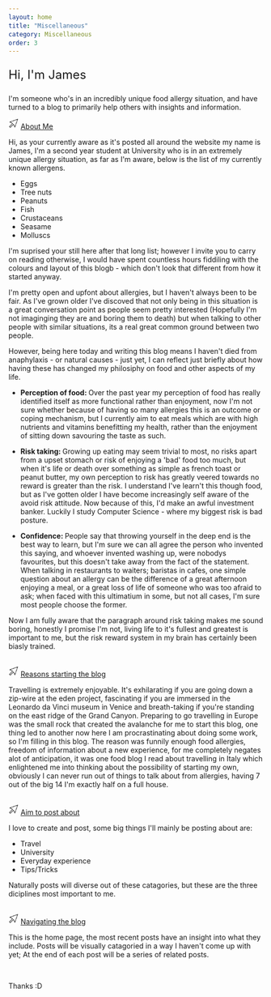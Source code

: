 ```yaml
---
layout: home
title: "Miscellaneous"
category: Miscellaneous 
order: 3
---
```

<script>
    // On page load
    document.addEventListener('DOMContentLoaded', function () {
        // Select all dropdown links
        const dropdownLinks = document.querySelectorAll('.dropdown-link');
        // For each link create function identifying the target div nad change the display property
        dropdownLinks.forEach(function (link) {
            link.addEventListener('click', function (e) {
                e.preventDefault();
                const targetId = link.getAttribute('data-target');
                const targetDropdown = document.getElementById(targetId);

                if (targetDropdown.style.display === 'none' || targetDropdown.style.display === '') {
                    // Display the dropdown content
                    targetDropdown.style.display = 'block';
                } else {
                    // Hide the dropdown content
                    targetDropdown.style.display = 'none';
                }
            });
        });
    });
</script>


<div id="introdction ">
    <!--Heading-->
    <p id="title" class="no-padding-paragraph center-content" style="font-size:24px;">Hi, I'm James</p>
    <!--Introduction to the blog-->
    <div id="blog-blurb">
        <p>I'm someone who's in an incredibly unique food allergy situation, and have turned to a blog to primarily help others with insights and information.</p>
    </div>
    <!--More information about the blog-->
    <div id="about-blog">
            <!--About me-->
            <img src="/rootMedia\windows cursor.png" alt="cursor" style="width: 20px; height; 20px;">
            <a href="#" class="dropdown-link no-padding-paragraph" data-target="dropdown-1">About Me</a>
            <div class="dropdown-content" id="dropdown-1">
                <p>Hi, as your currently aware as it's posted all around the website my name is James, I'm a second year student at University who is in an extremely unique allergy situation, as far as I'm aware, below is the list of my currently known allergens.</p>
                <ul>
                    <li>Eggs</li>
                    <li>Tree nuts</li>
                    <li>Peanuts</li>
                    <li>Fish</li>
                    <li>Crustaceans</li>
                    <li>Seasame</li>
                    <li>Molluscs</li>
                </ul>
                <p>I'm suprised your still here after that long list; however I invite you to carry on reading otherwise, I would have spent countless hours fiddiling with the colours and layout of this blogb - which don't look that different from how it started anyway.</p>
                <p>I'm pretty open and upfont about allergies, but I haven't always been to be fair. As I've grown older I've discoved that not only being in this situation is a great conversation point as people seem pretty interested (Hopefully I'm not imaginging they are and boring them to death) but when talking to other people with similar situations, its a real great common ground between two people.</p>
                <p>However, being here today and writing this blog means I haven't died from anaphylaxis - or natural causes - just yet, I can reflect just briefly about how having these has changed my philosiphy on food and other aspects of my life.</p>
                <ul>
                    <li><b>Perception of food: </b>Over the past year my perception of food has really identified itself as more functional rather than enjoyment, now I'm not sure whether because of having so many allergies this is an outcome or coping mechanism, but I currently aim to eat meals which are with high nutrients and vitamins benefitting my health, rather than the enjoyment of sitting down savouring the taste as such.</li>
                </ul>
                <ul>
                    <li><b>Risk taking: </b>Growing up eating may seem trivial to most, no risks apart from a upset stomach or risk of enjoying a 'bad' food too much, but when it's life or death over something as simple as french toast or peanut butter, my own perception to risk has greatly veered towards no reward is greater than the risk. I understand I've learn't this though food, but as I've gotten older I have become increasingly self aware of the avoid risk attitude. Now because of this, I'd make an awful investment banker. Luckily I study Computer Science - where my biggest risk is bad posture.</li>
                </ul>
                <ul>
                    <li><b>Confidence: </b>People say that throwing yourself in the deep end is the best way to learn, but I'm sure we can all agree the person who invented this saying, and whoever invented washing up, were nobodys favourites, but this doesn't take away from the fact of the statement. When talking in restaurants to waiters; baristas in cafes, one simple question about an allergy can be the difference of a great afternoon enjoying a meal, or a great loss of life of someone who was too afraid to ask; when faced with this ultimatium in some, but not all cases, I'm sure most people choose the former.</li>
                </ul>
            <p>Now I am fully aware that the paragraph around risk taking makes me sound boring, honestly I promise I'm not, living life to it's fullest and greatest is important to me, but the risk reward system in my brain has certainly been biasly trained.</p>
            </div>
            <br>
            <!--Reasons to start the blog-->
            <img src="/rootMedia\windows cursor.png" alt="cursor" style="width: 20px; height; 20px;">
            <a href="#" class="dropdown-link no-padding-paragraph" data-target="dropdown-2">Reasons starting the blog</a>
            <div class="dropdown-content" id="dropdown-2">
                <p>Travelling is extremely enjoyable. It's exhilarating if you are going down a zip-wire at the eden project, fascinating if you are immersed in the Leonardo da Vinci museum in Venice and breath-taking if you're standing on the east ridge of the Grand Canyon. Preparing to go travelling in Europe was the small rock that created the avalanche for me to start this blog, one thing led to another now here I am procrastinating about doing some work, so I'm filling in this blog. The reason was funnily enough food allergies, freedom of information about a new experience, for me completely negates alot of anticipation, it was one food blog I read about travelling in Italy which enlightened me into thinking about the possibility of starting my own, obviously I can never run out of things to talk about from allergies, having 7 out of the big 14 I'm exactly half on a full house.</p>
            </div> 
            <br>           
            <!--What I aim to post about-->
            <img src="/rootMedia\windows cursor.png" alt="cursor" style="width: 20px; height; 20px;">
            <a href="#" class="dropdown-link no-padding-paragraph" data-target="dropdown-3">Aim to post about</a>
            <div class="dropdown-content" id="dropdown-3">
                <p>I love to create and post, some big things I'll mainly be posting about are: 
                <ul>
                    <li>Travel</li>
                    <li>University</li>
                    <li>Everyday experience</li>
                    <li>Tips/Tricks</li>
                </ul>
                <p>Naturally posts will diverse out of these catagories, but these are the three diciplines most important to me.</p>
                </p>
            </div>
            <br>
            <!--Navigating the blog-->
            <img src="/rootMedia\windows cursor.png" alt="cursor" style="width: 20px; height; 20px;">            
            <a href="#" class="dropdown-link no-padding-paragraph" data-target="dropdown-4">Navigating the blog</a>
            <div class="dropdown-content" id="dropdown-4">
                <p>This is the home page, the most recent posts have an insight into what they include. Posts will be visually catagoried in a way I haven't come up with yet; At the end of each post will be a series of related posts.</p>
            </div>
            <br>            
    </div>
    <p class="no-padding-paragraph center-content">Thanks :D</p>

</div>
